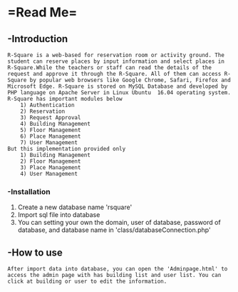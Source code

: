 # =Read Me=
## -Introduction
	R-Square is a web-based for reservation room or activity ground. The student can reserve places by input information and select places in R-Square.While the teachers or staff can read the details of the request and approve it through the R-Square. All of them can access R-Square by popular web browsers like Google Chrome, Safari, Firefox and Microsoft Edge. R-Square is stored on MySQL Database and developed by PHP language on Apache Server in Linux Ubuntu  16.04 operating system.
	R-Square has important modules below
		1) Authentication
		2) Reservation
		3) Request Approval
		4) Building Management
		5) Floor Management
		6) Place Management
		7) User Management
	But this implementation provided only
		1) Building Management
		2) Floor Management
		3) Place Management
		4) User Management

### -Installation
1) Create a new database name 'rsquare'
2) Import sql file into database
3) You can setting your own the domain, user of database, password of database, and database name in 'class/databaseConnection.php'

## -How to use
	After import data into database, you can open the 'Adminpage.html' to access the admin page with has building list and user list. You can click at building or user to edit the information.
